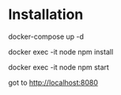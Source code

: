 # Installation

docker-compose up -d

docker exec -it node npm install

docker exec -it node npm start

got to [http://localhost:8080](http://localhost:8080)